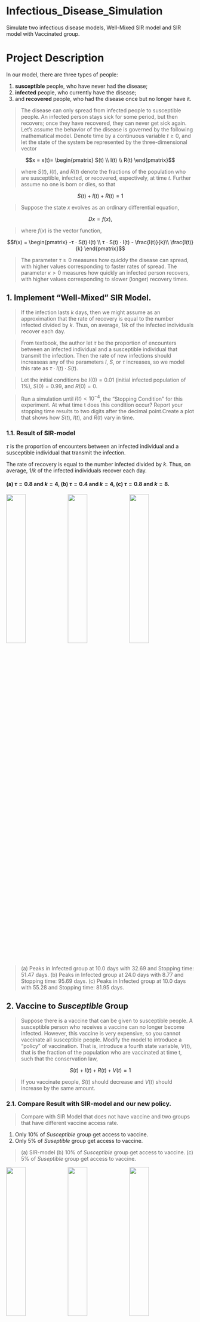 # Infectious_Disease_Simulation
Simulate two infectious disease models, Well-Mixed SIR model and SIR model with Vaccinated group.

# Project Description
In our model, there are three types of people:
1. **susceptible** people, who have never had the disease;
2. **infected** people, who currently have the disease;
3. and **recovered** people, who had the disease once but no longer have
it.

> The disease can only spread from infected people to susceptible people. An infected person stays sick for some period, but then recovers;
once they have recovered, they can never get sick again.
Let’s assume the behavior of the disease is governed by the following mathematical model. Denote time by a continuous variable $t ≥ 0$, and let the state of the system be represented by the three-dimensional vector

```math
x = x(t)=
\begin{pmatrix}
S(t) \\
I(t) \\
R(t)
\end{pmatrix}
```
> where $S(t), \ I(t)$, and $R(t)$ denote the fractions of the population who are susceptible, infected, or recovered, espectively, at time $t$. Further assume no one is born or dies, so that 
```math
S(t) + I(t) + R(t) = 1
``` 

> Suppose the state $x$ evolves as an ordinary differential equation, 
``` math
Dx = f(x),
```
> where $f(x)$  is the vector function, 
``` math
f(x) = 
\begin{pmatrix}
-τ ⋅ S(t)⋅I(t) \\ 
τ ⋅ S(t) ⋅ I(t) - \frac{I(t)}{k}\\ 
\frac{I(t)}{k}
\end{pmatrix}
```
> The parameter $τ ≥ 0$ measures how quickly the disease can spread, with higher values corresponding to faster rates of spread. The parameter $κ > 0$ measures how quickly an infected person recovers, with higher values corresponding to slower (longer) recovery times.

## 1. Implement “Well-Mixed” SIR Model.
> If the infection lasts $k$ days, then we might assume as an approximation that the rate of recovery is equal to the number infected divided by $k$.  Thus, on average, $1/k$ of the infected individuals recover each day.

> From textbook, the author let $τ$ be the proportion of encounters between an infected individual and a susceptible individual that transmit the infection.  Then the rate of new infections should increaseas any of the parameters $I$, $S$, or $τ$ increases, so we model this rate as $τ\cdot I(t)\cdot S(t)$.

> Let the initial conditions be $I(0) = 0.01$ (initial infected population
of 1%), $S(0) = 0.99$, and $R(0) = 0$.

> Run a simulation until $I(t) < 10^{−4}$, the “Stopping Condition” for this experiment. At what time t does this condition occur? Report your stopping time results to two digits after the decimal point.Create a plot that shows how $S(t)$, $I(t)$, and $R(t)$ vary in time. 

### 1.1. Result of SIR-model
$τ$ is the proportion of encounters between an infected individual and a susceptible individual that transmit the infection.

The rate of recovery is equal to the number infected divided by $k$.  Thus, on average, $1/k$ of the infected individuals recover each day.

#### (a) $τ = 0.8$ and $k = 4$, (b) $τ = 0.4$ and $k = 4$, (c) $τ = 0.8$ and $k = 8$.
<img src="https://github.com/lsh4205/Infectious_Disease_Sim/assets/63761734/901f8f85-e3c9-4718-aa3f-ac5533c1b8d1" width="32%" height="32%">
<img src="https://github.com/lsh4205/Infectious_Disease_Sim/assets/63761734/3e947f26-f8e5-462a-a082-e63c833d691c" width="32%" height="32%">
<img src="https://github.com/lsh4205/Infectious_Disease_Sim/assets/63761734/77852948-7745-41cc-a8c7-f5999c13570b" width="32%" height="32%">

> (a) Peaks in Infected group at $10.0$ days with $32.69%$ and Stopping time: $51.47$ days.
> (b) Peaks in Infected group at $24.0$ days with $8.77%$ and Stopping time: $95.69$ days.
> (c) Peaks in Infected group at $10.0$ days with $55.28%$ and Stopping time: $81.95$ days.

## 2. Vaccine to *Susceptible* Group
> Suppose there is a vaccine that can be given to susceptible people. A susceptible person who receives a vaccine can no longer become infected. However, this vaccine is very expensive, so you cannot vaccinate all susceptible people.
Modify the model to introduce a “policy” of vaccination. That is, introduce a fourth state variable, $V(t)$, that is the fraction of the population who are vaccinated at time t, such that the conservation law, 
```math
S(t) + I(t) + R(t) + V(t) = 1
```

> If you vaccinate people, $S(t)$ should decrease and $V(t)$ should increase by the same amount.

### 2.1. Compare Result with SIR-model and our new policy.
> Compare with SIR Model that does not have vaccine and two groups that have different vaccine access rate.
1.   Only 10% of *Susceptible* group get access to vaccine.
2.   Only 5% of *Suseptible* group get access to vaccine.

> (a) SIR-model
> (b) 10% of *Susceptible* group get access to vaccine.
> (c) 5% of *Suseptible* group get access to vaccine.

<img src="https://github.com/lsh4205/Infectious_Disease_Sim/assets/63761734/77852948-7745-41cc-a8c7-f5999c13570b" width="32%" height="32%">
<img src="https://github.com/lsh4205/Infectious_Disease_Sim/assets/63761734/94e456ec-4beb-4229-b115-faba1475cb36" width="32%" height="32%">
<img src="https://github.com/lsh4205/Infectious_Disease_Sim/assets/63761734/2fa0ca67-f307-433f-872c-6db4a5ead0f4" width="32%" height="32%">

> (a) Peaks in Infected group at $10.0$ days with $55.28%$ and Stopping time: $81.95$ days.
> (b) Peaks in Infected group at $10.0$ days with $18.84%$ and Stopping time: $75.18$ days.
> (c) Peaks in Infected group at $10.0$ days with $33.57%$ and Stopping time: $79.34$ days.

## 3. Government vaccination support
> Our next scenario to simulate is government engagement when *infected* group has reached to certain threshold.

> Compare the percentage of  *Infected* group depends on different number of government supports.
1.   Graph that has fixed vaccine access rate.
2.   Graph that government starts to boost vaccine access rate by **1.5** times when *Infected* group exceeds 10% of population. 
3.   Graph that government starts to boost vaccine access rate by **3** times when *Infected* group exceeds 10% of population. 

> (a) SIR-model
> (b) 5% of *Suseptible* group get access to vaccine.
> (c) Government supports when Infected group exceeds 10% of population and boosts 1.5 times of vaccine access rate.
> (d) Government supports when Infected group exceeds 10% of population and boosts 3 times of vaccine access rate.

<img src="https://github.com/lsh4205/Infectious_Disease_Sim/assets/63761734/77852948-7745-41cc-a8c7-f5999c13570b" width="40%" height="40%">
<img src="https://github.com/lsh4205/Infectious_Disease_Sim/assets/63761734/94e456ec-4beb-4229-b115-faba1475cb36" width="40%" height="40%">

<img src="https://github.com/lsh4205/Infectious_Disease_Sim/assets/63761734/95a70bfe-fe0f-4dd1-a6ed-20ce3a338ed7" width="40%" height="40%">
<img src="https://github.com/lsh4205/Infectious_Disease_Sim/assets/63761734/d17ae2a4-be77-47a8-911e-552dc0853234" width="40%" height="40%">

> (a) Peaks in Infected group at $10.0$ days with $55.28%$ and Stopping time: $81.95$ days.
> (b) Peaks in Infected group at $10.0$ days with $33.57%$ and Stopping time: $79.34$ days.
> (c) Peaks in Infected group at $10.0$ days with $30.69%$ and Stopping time: $78.22$ days.
> (d) Peaks in Infected group at $9.0$ days with $24.69%$ and Stopping time: $75.16$ days.

# Conclusion
Please find the following code details and further simulations with different values of the recovery rate, $k$, and the probability of infection transmission, $τ$, in my code.
